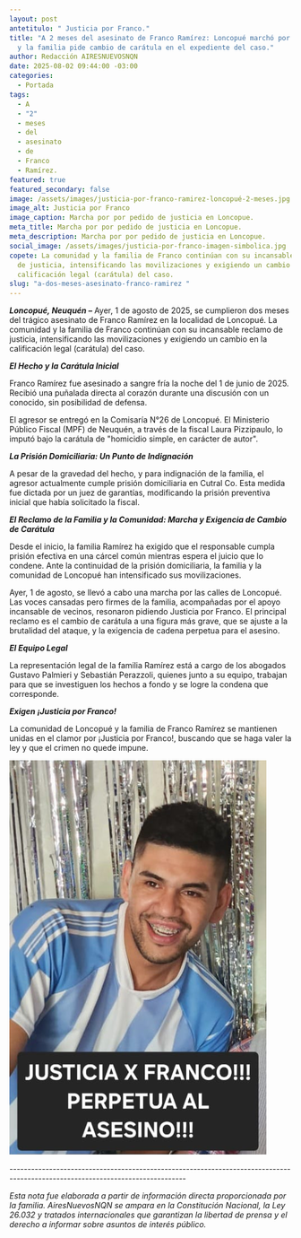 ```yaml
---
layout: post
antetitulo: " Justicia por Franco."
title: "A 2 meses del asesinato de Franco Ramírez: Loncopué marchó por justicia
  y la familia pide cambio de carátula en el expediente del caso."
author: Redacción AIRESNUEVOSNQN
date: 2025-08-02 09:44:00 -03:00
categories:
  - Portada
tags:
  - A
  - "2"
  - meses
  - del
  - asesinato
  - de
  - Franco
  - Ramírez.
featured: true
featured_secondary: false
image: /assets/images/justicia-por-franco-ramirez-loncopué-2-meses.jpg
image_alt: Justicia por Franco
image_caption: Marcha por por pedido de justicia en Loncopue.
meta_title: Marcha por por pedido de justicia en Loncopue.
meta_description: Marcha por por pedido de justicia en Loncopue.
social_image: /assets/images/justicia-por-franco-imagen-simbolica.jpg
copete: La comunidad y la familia de Franco continúan con su incansable reclamo
  de justicia, intensificando las movilizaciones y exigiendo un cambio en la
  calificación legal (carátula) del caso.
slug: "a-dos-meses-asesinato-franco-ramirez "
---
```

***Loncopué, Neuquén –*** Ayer, 1 de agosto de 2025, se cumplieron dos meses del trágico asesinato de Franco Ramírez en la localidad de Loncopué. La comunidad y la familia de Franco continúan con su incansable reclamo de justicia, intensificando las movilizaciones y exigiendo un cambio en la calificación legal (carátula) del caso.



***El Hecho y la Carátula Inicial***

Franco Ramírez fue asesinado a sangre fría la noche del 1 de junio de 2025. Recibió una puñalada directa al corazón durante una discusión con un conocido, sin posibilidad de defensa.

El agresor se entregó en la Comisaría N°26 de Loncopué. El Ministerio Público Fiscal (MPF) de Neuquén, a través de la fiscal Laura Pizzipaulo, lo imputó bajo la carátula de "homicidio simple, en carácter de autor".



***La Prisión Domiciliaria: Un Punto de Indignación***

A pesar de la gravedad del hecho, y para indignación de la familia, el agresor actualmente cumple prisión domiciliaria en Cutral Co. Esta medida fue dictada por un juez de garantías, modificando la prisión preventiva inicial que había solicitado la fiscal.



***El Reclamo de la Familia y la Comunidad: Marcha y Exigencia de Cambio de Carátula***

Desde el inicio, la familia Ramírez ha exigido que el responsable cumpla prisión efectiva en una cárcel común mientras espera el juicio que lo condene. Ante la continuidad de la prisión domiciliaria, la familia y la comunidad de Loncopué han intensificado sus movilizaciones.

Ayer, 1 de agosto, se llevó a cabo una marcha por las calles de Loncopué. Las voces cansadas pero firmes de la familia, acompañadas por el apoyo incansable de vecinos, resonaron pidiendo Justicia por Franco. El principal reclamo es el cambio de carátula a una figura más grave, que se ajuste a la brutalidad del ataque, y la exigencia de cadena perpetua para el asesino.



***El Equipo Legal***

La representación legal de la familia Ramírez está a cargo de los abogados Gustavo Palmieri y Sebastián Perazzoli, quienes junto a su equipo, trabajan para que se investiguen los hechos a fondo y se logre la condena que corresponde.



***Exigen ¡Justicia por Franco!***

La comunidad de Loncopué y la familia de Franco Ramírez se mantienen unidas en el clamor por ¡Justicia por Franco!, buscando que se haga valer la ley y que el crimen no quede impune.

![](/assets/images/justicia-por-franco-imagen-simbolica.jpg)

\-------------------------------------------------------------------------------------------------------------------------------

*Esta nota fue elaborada a partir de información directa proporcionada por la familia. AiresNuevosNQN se ampara en la Constitución Nacional, la Ley 26.032 y tratados internacionales que garantizan la libertad de prensa y el derecho a informar sobre asuntos de interés público.*
